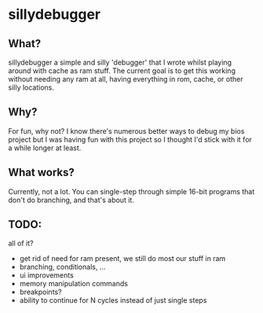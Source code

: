 # sillydebugger

## What? 

sillydebugger a simple and silly 'debugger' that I wrote whilst playing around
with cache as ram stuff. The current goal is to get this working without
needing any ram at all, having everything in rom, cache, or other silly
locations.

## Why?

For fun, why not? I know there's numerous better ways to debug my bios project
but I was having fun with this project so I thought I'd stick with it for a
while longer at least.

## What works?

Currently, not a lot. You can single-step through simple 16-bit 
programs that don't do branching, and that's about it.

## TODO:

all of it? 
 - get rid of need for ram present, we still do most our stuff in ram
 - branching, conditionals, ...
 - ui improvements
 - memory manipulation commands
 - breakpoints?
 - ability to continue for N cycles instead of just single steps

